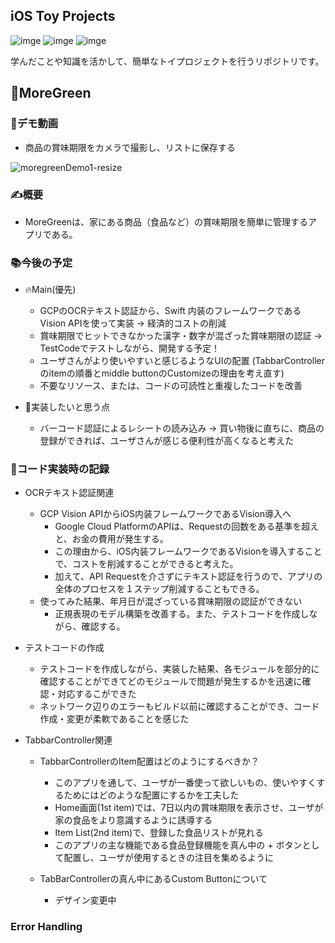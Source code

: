## iOS Toy Projects
![imge](https://img.shields.io/badge/ProjectType-SingleProject-green) ![imge](https://img.shields.io/badge/Language-Swift-red) ![imge](https://img.shields.io/badge/Tools-Xcode-blue)

学んだことや知識を活かして、簡単なトイプロジェクトを行うリポジトリです。
<br />

## 🌱MoreGreen
### 🎥デモ動画
- 商品の賞味期限をカメラで撮影し、リストに保存する

![moregreenDemo1-resize](https://user-images.githubusercontent.com/89962765/227226327-d9b9803e-4a91-4f6b-ab98-c3753495aa67.gif)

### ✍️概要
- MoreGreenは、家にある商品（食品など）の賞味期限を簡単に管理するアプリである。



### 📚今後の予定
* 🔥Main(優先)
  * GCPのOCRテキスト認証から、Swift 内装のフレームワークであるVision APIを使って実装 -> 経済的コストの削減
  * 賞味期限でヒットできなかった漢字・数字が混ざった賞味期限の認証 -> TestCodeでテストしながら、開発する予定！
  * ユーザさんがより使いやすいと感じるようなUIの配置 (TabbarControllerのitemの順番とmiddle buttonのCustomizeの理由を考え直す)
  * 不要なリソース、または、コードの可読性と重複したコードを改善

* 🌱実装したいと思う点
  * バーコード認証によるレシートの読み込み -> 買い物後に直ちに、商品の登録ができれば、ユーザさんが感じる便利性が高くなると考えた

### 🧐コード実装時の記録
* OCRテキスト認証関連
  * GCP Vision APIからiOS内装フレームワークであるVision導入へ
    - Google Cloud PlatformのAPIは、Requestの回数をある基準を超えと、お金の費用が発生する。
    - この理由から、iOS内装フレームワークであるVisionを導入することで、コストを削減することができると考えた。
    - 加えて、API Requestを介さずにテキスト認証を行うので、アプリの全体のプロセスを１ステップ削減することもできる。
  * 使ってみた結果、年月日が混ざっている賞味期限の認証ができない
    - 正規表現のモデル構築を改善する。また、テストコードを作成しながら、確認する。
* テストコードの作成
  * テストコードを作成しながら、実装した結果、各モジュールを部分的に確認することができてどのモジュールで問題が発生するかを迅速に確認・対応するこができた
  * ネットワーク辺りのエラーもビルド以前に確認することができ、コード作成・変更が柔軟であることを感じた
  
* TabbarController関連
  * TabbarControllerのItem配置はどのようにするべきか？
    - このアプリを通して、ユーザが一番使って欲しいもの、使いやすくするためにはどのような配置にするかを工夫した
    - Home画面(1st item)では、7日以内の賞味期限を表示させ、ユーザが家の食品をより意識するように誘導する
    - Item List(2nd item)で、登録した食品リストが見れる
    - このアプリの主な機能である食品登録機能を真ん中の + ボタンとして配置し、ユーザが使用するときの注目を集めるように
  
  * TabBarControllerの真ん中にあるCustom Buttonについて
    - デザイン変更中

### Error Handling

  
  

